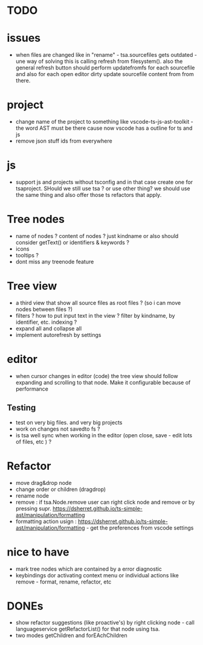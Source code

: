# TODO

# issues

 * when files are changed like in "rename" - tsa.sourcefiles gets outdated - une way of solving this is calling
refresh from filesystem(). also the general refresh button should perform updatefromfs for each sourcefile and
also for each open editor dirty update sourcefile content from from there. 

# project

 * change name of the project to something like vscode-ts-js-ast-toolkit - the word AST must be there cause now vscode has a outline for ts and js
 * remove json stuff ids from everywhere 

# js

 * support js and projects without tsconfig and in that case create one for tsaproject. SHould we still use tsa ? or use other thing? we should use the same thing and also offer those ts refactors that apply. 

# Tree nodes

 * name of nodes ? content of nodes ? just kindname or also should consider getText() or identifiers & keywords ? 
 * icons
 * tooltips ?
 * dont miss any treenode feature

# Tree view

 * a third view that show all source files as root files ? (so i can move nodes between files ?)
 * filters ? how to put input text in the view ? filter by kindname, by identifier, etc. indexing ? 
 * expand all and collapse all
 * implement autorefresh by settings

# editor

 * when cursor changes in editor (code) the tree view should follow expanding and scrolling to that node. Make it configurable because of performance
 

## Testing 

 * test on very big files. and very big projects
 * work on changes not savedto fs ? 
 * is tsa well sync when working in the editor (open close, save - edit lots of files, etc ) ? 


# Refactor

 * move drag&drop node
 * change order or children (dragdrop)
 * rename node
 * remove : if tsa.Node.remove user can right click node and remove or by pressing supr. https://dsherret.github.io/ts-simple-ast/manipulation/formatting 
 * formatting action usign : https://dsherret.github.io/ts-simple-ast/manipulation/formatting - get the
   preferences from vscode settings

# nice to have

 * mark tree nodes which are contained by a error diagnostic
 * keybindings dor activating context menu or individual actions like remove - format, rename, refactor, etc



# DONEs

 * show refactor suggestions (like proactive's) by right clicking node - call languageservice getRefactorList() for that node using tsa.
 * two modes getChildren and forEAchChildren